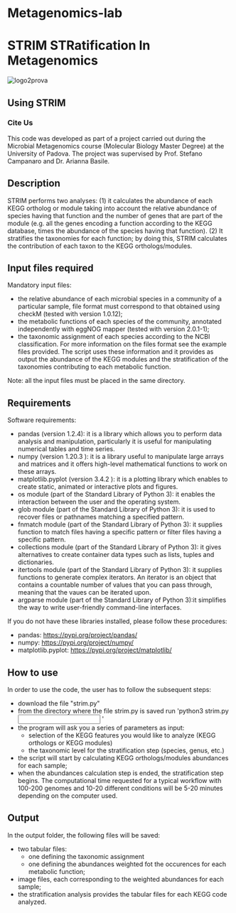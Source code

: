 # Metagenomics-lab
# **STRIM STRatification In Metagenomics** 
![logo2prova](https://repository-images.githubusercontent.com/366718180/d5a34c80-b7d8-11eb-8ca3-0c163cefd5d6)
## Using STRIM

### Cite Us
This code was developed as part of a project carried out during the Microbial Metagenomics course (Molecular Biology Master Degree) at the University of Padova. The project was supervised by Prof. Stefano Campanaro and Dr. Arianna Basile.

## Description
STRIM performs two analyses: (1) it calculates the abundance of each KEGG ortholog or module taking into account the relative abundance of species having that function and the number of genes that are part of the module (e.g. all the genes encoding a function according to the KEGG database, times the abundance of the species having that function). (2) It stratifies the taxonomies for each function; by doing this, STRIM calculates the contribution of each taxon to the KEGG orthologs/modules.

## Input files required
Mandatory input files:
* the relative abundance of each microbial species in a community of a particular sample, file format must correspond to that obtained using checkM (tested with version 1.0.12);
* the metabolic functions of each species of the community, annotated independently with eggNOG mapper (tested with version 2.0.1-1);
* the taxonomic assignment of each species according to the NCBI classification.
For more information on the files format see the example files provided.
The script uses these information and it provides as output the abundance of the KEGG modules and the stratification of the taxonomies contributing to each metabolic function.

Note: all the input files must be placed in the same directory.

## Requirements
Software requirements:
* pandas (version 1.2.4): it is a library which allows you to perform data analysis and manipulation, particularly it is useful for manipulating numerical tables and time series.
* numpy (version 1.20.3 ): it is a library useful to manipulate large arrays and matrices and it offers high-level mathematical functions to work on these arrays.
* matplotlib.pyplot (version 3.4.2 ): it is a plotting library which enables to create static, animated or interactive plots and figures.
* os module (part of the Standard Library of Python 3): it enables the interaction between the user and the operating system.
* glob module (part of the Standard Library of Python 3): it is used to recover files or pathnames matching a specified pattern.
* fnmatch module (part of the Standard Library of Python 3): it supplies function to match files having a specific pattern or filter files having a specific pattern.
* collections module (part of the Standard Library of Python 3): it gives alternatives to create container data types such as lists, tuples and dictionaries.
* itertools module (part of the Standard Library of Python 3): it supplies functions to generate complex iterators. An iterator is an object that contains a countable number of values that you can pass through, meaning that the vaues can be iterated upon.
* argparse module (part of the Standard Library of Python 3):it simplifies the way to write user-friendly command-line interfaces.

If you do not have these libraries installed, please follow these procedures:
- pandas: https://pypi.org/project/pandas/
- numpy: https://pypi.org/project/numpy/
- matplotlib.pyplot: https://pypi.org/project/matplotlib/

## How to use 
In order to use the code, the user has to follow the subsequent steps:
* download the file "strim.py"
* from the directory where the file strim.py is saved run 'python3 strim.py <input directory> <output directory>'
* the program will ask you a series of parameters as input:
  - selection of the KEGG features you would like to analyze (KEGG orthologs or KEGG modules)
  - the taxonomic level for the stratification step (species, genus, etc.)
* the script will start by calculating KEGG orthologs/modules abundances for each sample;
* when the abundances calculation step is ended, the stratification step begins.
The computational time requested for a typical workflow with 100-200 genomes and 10-20 different conditions will be 5-20 minutes depending on the computer used.

## Output
In the output folder, the following files will be saved:
* two tabular files:
  - one defining the taxonomic assignment
  - one defining the abundances weighted fot the occurences for each metabolic function;
* image files, each corresponding to the weighted abundances for each sample;
* the stratification analysis provides the tabular files for each KEGG code analyzed.
